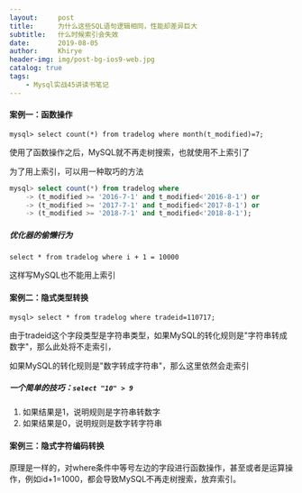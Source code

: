 ```yaml
---
layout:     post
title:      为什么这些SQL语句逻辑相同，性能却差异巨大
subtitle:   什么时候索引会失效
date:       2019-08-05
author:     Khirye
header-img: img/post-bg-ios9-web.jpg
catalog: true
tags:
    - Mysql实战45讲读书笔记
---
```


#### 案例一：函数操作

```mysql> select count(*) from tradelog where month(t_modified)=7;```

使用了函数操作之后，MySQL就不再走树搜索，也就使用不上索引了

为了用上索引，可以用一种取巧的方法

```sql
mysql> select count(*) from tradelog where
    -> (t_modified >= '2016-7-1' and t_modified<'2016-8-1') or
    -> (t_modified >= '2017-7-1' and t_modified<'2017-8-1') or 
    -> (t_modified >= '2018-7-1' and t_modified<'2018-8-1');
```

##### 优化器的偷懒行为

```select * from tradelog where i + 1 = 10000```

这样写MySQL也不能用上索引

#### 案例二：隐式类型转换

```mysql> select * from tradelog where tradeid=110717;```

由于tradeid这个字段类型是字符串类型，如果MySQL的转化规则是"字符串转成数字"，那么此处将不走索引，

如果MySQL的转化规则是"数字转成字符串"，那么这里依然会走索引

##### 一个简单的技巧：```select "10" > 9```

1. 如果结果是1，说明规则是字符串转数字
2. 如果结果是0，说明规则是数字转字符串

#### 案例三：隐式字符编码转换

原理是一样的，对where条件中等号左边的字段进行函数操作，甚至或者是运算操作，例如id+1=1000，都会导致MySQL不再走树搜索，放弃索引。





